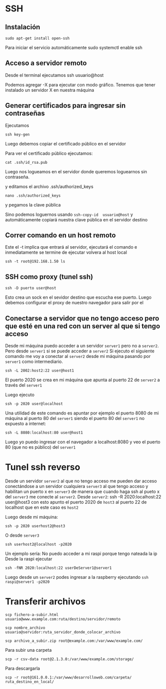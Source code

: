 # SSH

## Instalación

    sudo apt-get install open-ssh
Para iniciar el servicio automáticamente
    sudo systemctl enable ssh 

## Acceso a servidor remoto 
Desde el terminal ejecutamos 
    ssh usuario@host

Podemos agregar -X para ejecutar con modo gráfico. Tenemos que tener instalado un servidor X en nuestra máquina

## Generar certificados para ingresar sin contraseñas

Ejecutamos 

    ssh key-gen

Luego debemos copiar el certificado público en el servidor

Para ver el certificado público ejecutamos:

    cat .ssh/id_rsa.pub

Luego nos logueamos en el servidor donde queremos loguearnos sin contraseña.

y editamos el archivo .ssh/authorized_keys

    nano .ssh/authorized_keys 

y pegamos la clave pública

Sino podemos loguernos usando ``ssh-copy-id  usuario@host`` y automáticamente copiará nuestra clave pública en el servidor destino

## Correr comando en un host remoto
Este el -t implica que entrará al servidor, ejecutará el comando e inmediatamente se termine de ejecutar volvera al host local

``ssh -t root@192.168.1.50 ls``

## SSH como proxy (tunel ssh)

``ssh -D puerto user@host ``

Esto crea un sock en el sevidor destino que escucha ese puerto.
Luego debemos configurar el proxy de nuestro navegador para salir por el

## Conectarse a servidor que no tengo acceso pero que esté en una red con un server al que si tengo acceso

Desde mi máquina puedo acceder a un servidor ``server1`` pero no a `server2`. Pero desde ``server1`` si se puede acceder a ``server2``
Si ejecuto el siguiente comando me voy a conectar al ``server2`` desde mi máquina pasando por ``server1`` como intermediario.

``ssh -L 2002:host2:22 user@host1``

El puerto 2020 se crea en mi máquina que apunta al puerto 22 de ``server2`` a través del ``server1``

Luego ejecuto

``ssh -p 2020 user@localhost``

Una utilidad de este comando es apuntar por ejemplo el puerto 8080 de mi máquina al puerto 80 del ``server1`` siendo el puerto 80 del ``server1`` no expuesto a internet:

``ssh -L 8080:localhost:80 user@host1``

Luego yo puedo ingresar con el navegador a localhost:8080 y veo el puerto 80 (que no es público) del ``server1``

# Tunel ssh reverso

Desde un servidor ``server2`` al que no tengo acceso me pueden dar acceso conectándose a un servidor cualquiera ``server3`` al que tengo acceso  y habilitan un puerto x en `server3` de manera que cuando haga ssh al pueto x del ``server3`` me conecte al ``server2``.
Desde `server2`:
    ssh -R 2020:localhost:22 user@host3
con esto apunto el puerto 2020 de ``host3`` al puerto 22 de localhost que en este caso es ``host2``

Luego desde mi máquina:

``ssh -p 2020 userhost2@host3``

O desde ``server3``

``ssh userhost2@localhost -p2020``

Un ejemplo sería:
No puedo acceder a mi raspi porque tengo nateada la ip
Desde la raspi ejecutar  

``ssh -fNR 2020:localhost:22 userDeServer1@server1`` 

Luego desde un ``server2`` podes ingresar a la raspberry ejecutando ``ssh raspi@server1 -p2020``

# Transferir archivos
~~~
scp fichero-a-subir.html usuario@www.example.com:ruta/destino/servidor/remoto

scp nombre_archivo usuario@servidor:ruta_servidor_donde_colocar_archivo

scp archivo_a_subir.zip root@example.com:/var/www/example.com/

~~~

Para subir una carpeta

~~~
scp -r csv-data root@2.1.3.0:/var/www/example.com/storage/
~~~

Para descargarla
~~~
scp -r root@161.0.0.1:/var/www/desarrolloweb.com/carpeta/ ruta_destino_en_local/
~~~

